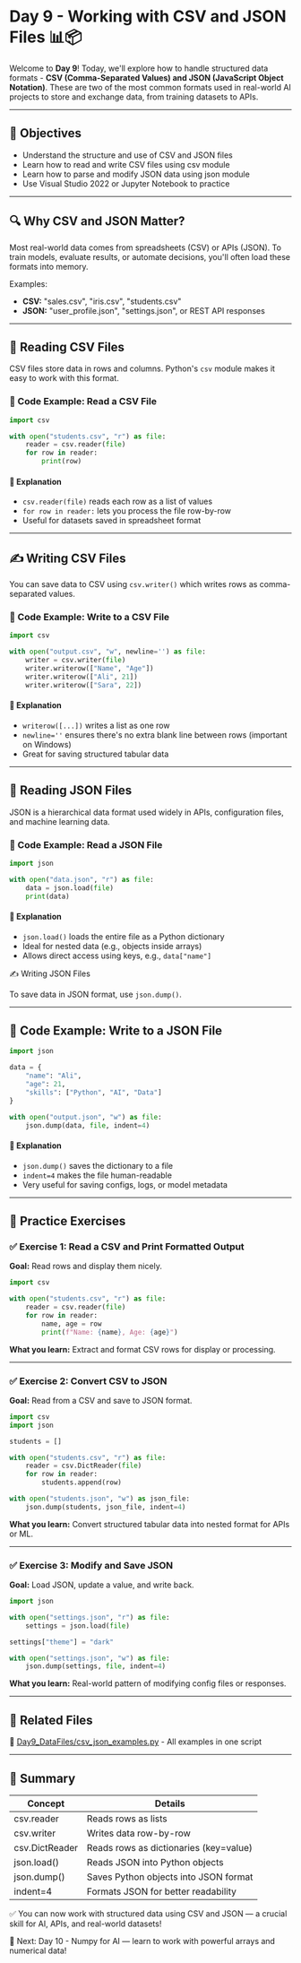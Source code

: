 # Day 9 - Working with CSV and JSON Files 📊📦

Welcome to **Day 9**! Today, we'll explore how to handle structured data formats - **CSV (Comma-Separated Values) and JSON (JavaScript Object Notation)**. These are two of the most common formats used in real-world AI projects to store and exchange data, from training datasets to APIs.

---

## 🌟 Objectives

- Understand the structure and use of CSV and JSON files
- Learn how to read and write CSV files using csv module
- Learn how to parse and modify JSON data using json module
- Use Visual Studio 2022 or Jupyter Notebook to practice

---

## 🔍 Why CSV and JSON Matter?

Most real-world data comes from spreadsheets (CSV) or APIs (JSON). To train models, evaluate results, or automate decisions, you'll often load these formats into memory.

Examples:

 - **CSV:** "sales.csv", "iris.csv", "students.csv"
 - **JSON:** "user_profile.json", "settings.json", or REST API responses

---

## 📑 Reading CSV Files

CSV files store data in rows and columns. Python's `csv` module makes it easy to work with this format.

### 📘 Code Example: Read a CSV File

```python
import csv

with open("students.csv", "r") as file:
    reader = csv.reader(file)
    for row in reader:
        print(row)
```

#### 📖 Explanation

 - `csv.reader(file)` reads each row as a list of values
 - `for row in reader:` lets you process the file row-by-row
 - Useful for datasets saved in spreadsheet format

---

## ✍️ Writing CSV Files

You can save data to CSV using `csv.writer()` which writes rows as comma-separated values.

### 📘 Code Example: Write to a CSV File

```python
import csv

with open("output.csv", "w", newline='') as file:
    writer = csv.writer(file)
    writer.writerow(["Name", "Age"])
    writer.writerow(["Ali", 21])
    writer.writerow(["Sara", 22])
```

#### 📖 Explanation

 - `writerow([...])` writes a list as one row
 - `newline=''` ensures there's no extra blank line between rows (important on Windows)
 - Great for saving structured tabular data

---

## 🔄 Reading JSON Files

JSON is a hierarchical data format used widely in APIs, configuration files, and machine learning data.

### 📘 Code Example: Read a JSON File

```python
import json

with open("data.json", "r") as file:
    data = json.load(file)
    print(data)
```

#### 📖 Explanation

 - `json.load()` loads the entire file as a Python dictionary
 - Ideal for nested data (e.g., objects inside arrays)
 - Allows direct access using keys, e.g., `data["name"]`

✍️ Writing JSON Files

To save data in JSON format, use `json.dump()`.

---

## 📘 Code Example: Write to a JSON File

```python
import json

data = {
    "name": "Ali",
    "age": 21,
    "skills": ["Python", "AI", "Data"]
}

with open("output.json", "w") as file:
    json.dump(data, file, indent=4)
``` 

#### 📖 Explanation

 - `json.dump()` saves the dictionary to a file
 - `indent=4` makes the file human-readable
 - Very useful for saving configs, logs, or model metadata

---

## 🧪 Practice Exercises

### ✅ Exercise 1: Read a CSV and Print Formatted Output

**Goal:** Read rows and display them nicely.

```python
import csv

with open("students.csv", "r") as file:
    reader = csv.reader(file)
    for row in reader:
        name, age = row
        print(f"Name: {name}, Age: {age}")
```
**What you learn:** Extract and format CSV rows for display or processing.

---

### ✅ Exercise 2: Convert CSV to JSON

**Goal:** Read from a CSV and save to JSON format.

```python
import csv
import json

students = []

with open("students.csv", "r") as file:
    reader = csv.DictReader(file)
    for row in reader:
        students.append(row)

with open("students.json", "w") as json_file:
    json.dump(students, json_file, indent=4)
```

**What you learn:** Convert structured tabular data into nested format for APIs or ML.

---

### ✅ Exercise 3: Modify and Save JSON

**Goal:** Load JSON, update a value, and write back.

```python
import json

with open("settings.json", "r") as file:
    settings = json.load(file)

settings["theme"] = "dark"

with open("settings.json", "w") as file:
    json.dump(settings, file, indent=4)
``` 

**What you learn:** Real-world pattern of modifying config files or responses.

---

## 🔗 Related Files

🐍 [Day9_DataFiles/csv_json_examples.py](../Day9_DataFiles/csv_json_examples.py) - All examples in one script

---

## 🧠 Summary

| Concept        | Details                                |
| -------------- | -------------------------------------- |
| csv.reader     | Reads rows as lists                    |
| csv.writer     | Writes data row-by-row                 |
| csv.DictReader | Reads rows as dictionaries (key=value) |
| json.load()    | Reads JSON into Python objects         |
| json.dump()    | Saves Python objects into JSON format  |
| indent=4       | Formats JSON for better readability    |


✅ You can now work with structured data using CSV and JSON — a crucial skill for AI, APIs, and real-world datasets!

📅 Next: Day 10 - Numpy for AI — learn to work with powerful arrays and numerical data!